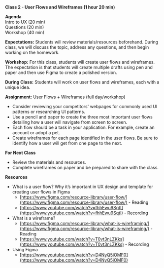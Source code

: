 **Class 2 \- User Flows and Wireframes (1 hour 20 min)**

**Agenda**  
Intro to UX (20 min)  
Questions (20 min)	  
Workshop (40 min)

**Expectations:** Students will review materials/resources beforehand. During class, we will discuss the topic, address any questions, and then begin working on the homework.

**Workshop:** For this class, students will create user flows and wireframes. The expectation is that students will create multiple drafts using pen and paper and then use Figma to create a polished version. 

**During Class:** Students will work on user flows and wireframes, each with a unique idea.  

**Assignment:** User Flows \+ Wireframes (full day/workshop)

* Consider reviewing your competitors' webpages for commonly used UI patterns or researching UI patterns.   
* Use a pencil and paper to create the three most important user flows detailing how a user will navigate from screen to screen.  
* Each flow should be a task in your application. For example, create an account or adopt a pet.  
* Create wireframes for each page identified in the user flows. Be sure to identify how a user will get from one page to the next. 

**For Next Class**

* Review the materials and resources.  
* Complete wireframes on paper and be prepared to share with the class.

**Resources**

* What is a user flow? Why it’s important in UX design and template for creating user flows in Figma   
  * [https://www.figma.com/resource-library/user-flow/](https://www.figma.com/resource-library/user-flow/) \- Reading  
  * [https://www.youtube.com/watch?v=fhhEwu9SqtI](https://www.youtube.com/watch?v=fhhEwu9SqtI) \- Recording  
* What is a wireframe?   
  * [https://www.figma.com/resource-library/what-is-wireframing/](https://www.figma.com/resource-library/what-is-wireframing/) \- Reading  
  * [https://www.youtube.com/watch?v=T0vt3nLZKks](https://www.youtube.com/watch?v=T0vt3nLZKks) \- Recording  
* Using Figma  
  * [https://www.youtube.com/watch?v=D4NyQ5iOMF0](https://www.youtube.com/watch?v=D4NyQ5iOMF0)